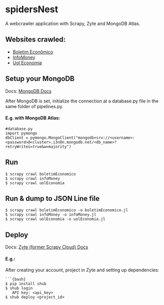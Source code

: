 # spidersNest
A webcrawler application with Scrapy, Zyte and MongoDB Atlas.

## Websites crawled: 
  * [Boletim Econômico](https://boletimeconomico.com.br/)
  * [InfoMoney](https://www.infomoney.com.br/)
  * [Uol Economia](https://economia.uol.com.br/)

## Setup your MongoDB
  Docs: [MongoDB Docs](https://docs.mongodb.com/manual/)
  
  After MongoDB is set, initialize the connection at a database.py file in the same folder of pipelines.py.
  
  #### E.g. with MongoDB Atlas:
    #database.py
    import pymongo
    dbClient = pymongo.MongoClient("mongodb+srv://<username>:<password>@<cluster>.i3n8n.mongodb.net/<db_name>?retryWrites=true&w=majority")
    
## Run 
  ```{bash}
  $ scrapy crawl boletimEconomico
  $ scrapy crawl infoMoney
  $ scrapy crawl uolEconomia
  ```
## Run & dump to JSON Line file
  ```{bash}
  $ scrapy crawl boletimEconomico -o boletimEconomico.jl
  $ scrapy crawl infoMoney -o infoMoney.jl
  $ scrapy crawl uolEconomia -o uolEconomia.jl 
```
## Deploy
   Docs: [Zyte (former Scrapy Cloud) Docs](https://support.zyte.com/support/solutions/22000084243)  
   #### E.g.:
   
   After creating your account, project in Zyte and setting up dependencies:
   
    ```{bash}
    $ pip install shub
    $ shub login
       API key: <api_key>
    $ shub deploy <project_id>
  ```
